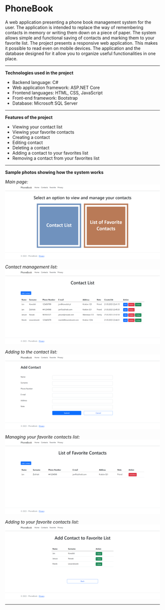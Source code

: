 # PhoneBook

A web application presenting a phone book management system for the user. The application is intended to replace the way of remembering contacts in memory or writing them down on a piece of paper. The system allows simple and functional saving of contacts and marking them to your favorite list. The project presents a responsive web application. This makes it possible to read even on mobile devices. The application and the database designed for it allow you to organize useful functionalities in one place.

----------------------------------------

**Technologies used in the project**
- Backend language: C#
- Web application framework: ASP.NET Core
- Frontend languages: HTML, CSS, JavaScript
- Front-end framework: Bootstrap
- Database: Microsoft SQL Server

----------------------------------------

**Features of the project**

- Viewing your contact list
- Viewing your favorite contacts
- Creating a contact
- Editing contact
- Deleting a contact
- Adding a contact to your favorites list
- Removing a contact from your favorites list

----------------------------------------

**Sample photos showing how the system works**

*Main page:*
![Main page](https://github.com/jakubdziadkowiec17/PhoneBook/blob/master/PhoneBook/Pages/Photos/MainPage.png)

*Contact management list:*
![Contact management list](https://github.com/jakubdziadkowiec17/PhoneBook/blob/master/PhoneBook/Pages/Photos/ContactList.png)

*Adding to the contact list:*
![Adding to the contact list](https://github.com/jakubdziadkowiec17/PhoneBook/blob/master/PhoneBook/Pages/Photos/AddContact.png)

*Managing your favorite contacts list:*
![Managing your favorite contacts list](https://github.com/jakubdziadkowiec17/PhoneBook/blob/master/PhoneBook/Pages/Photos/FavoritePage.png)

*Adding to your favorite contacts list:*
![Adding to your favorite contacts list](https://github.com/jakubdziadkowiec17/PhoneBook/blob/master/PhoneBook/Pages/Photos/AddToFavorite.png)

----------------------------------------


